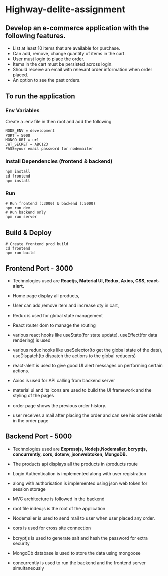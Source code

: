 # Highway-delite-assignment

## Develop an e-commerce application with the following features.

- List at least 10 items that are available for purchase.
- Can add, remove, change quantity of items in the cart.
- User must login to place the order.
- Items in the cart must be persisted across login.
- Should receive an email with relevant order information when order placed.
- An option to see the past orders.

## To run the application

### Env Variables

Create a .env file in then root and add the following

```
NODE_ENV = development
PORT = 5000
MONGO_URI = url
JWT_SECRET = ABC123
PASS=your email password for nodemailer
```


### Install Dependencies (frontend & backend)

```
npm install
cd frontend
npm install
```

### Run

```
# Run frontend (:3000) & backend (:5000)
npm run dev
# Run backend only
npm run server
```

## Build & Deploy

```
# Create frontend prod build
cd frontend
npm run build
```

## Frontend Port - 3000

- Technologies used are <b>Reactjs, Material UI, Redux, Axios, CSS, react-alert.</b>

- Home page display all products,
- User can add,remove item and increase qty in cart,
- Redux is used for global state management
- React router dom to manage the routing
- various react hooks like useState(for state update), useEffect(for data rendering) is used
- various redux hooks like useSelector(to get the global state of the data), useDispatch(to dispatch the actions to the global reducers)
- react-alert is used to give good UI alert messages on performing certain actions.
- Axios is used for API calling from backend server
- material ui and its icons are used to build the UI framework and the styling of the pages
- order page shows the previous order history.
- user receives a mail after placing the order and can see his order details in the order page

## Backend Port - 5000

- Technologies used are <b>Expressjs, Nodejs,Nodemailer, bcryptjs, concurrently, cors, dotenv, jsonwebtoken, MongoDB.</b>

- The products api displays all the products in /products route
- Login Authentication is implemented along with user registration
- along with authorisation is implemented using json web token for session storage
- MVC architecture is followed in the backend
- root file index.js is the root of the application
- Nodemailer is used to send mail to user when user placed any order.
- cors is used for cross site connection
- bcryptjs is used to generate salt and hash the password for extra security
- MongoDb database is used to store the data using mongoose
- concurrently is used to run the backend and the frontend server simultaneously
